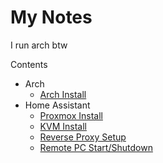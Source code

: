 # My Notes
I run arch btw

Contents
- Arch
  - [Arch Install](arch/arch-install.md)
- Home Assistant
  - [Proxmox Install](homeassistant/proxmox-install.md)
  - [KVM Install](homeassistant/kvm-install.md)
  - [Reverse Proxy Setup](homeassistant/reverse-proxy-npm.md)
  - [Remote PC Start/Shutdown](homeassistant/remote-pc-ssh.md)